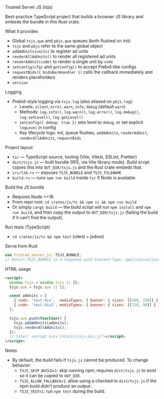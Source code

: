 Trusted Server JS (tsjs)

Best-practice TypeScript project that builds a browser JS library and embeds the bundle in this Rust crate.

What it provides

- Global `tsjs.que` and `pbjs.que` queues (both flushed on init)
- `tsjs` and `pbjs` refer to the same global object
- `addAdUnits(units)` to register ad units
- `renderAllAdUnits()` to render all registered ad units
- `renderAdUnit(code)` to render a single unit by `code`
- `setConfig(cfg)` and `getConfig()` to accept Prebid-like configs
- `requestBids({ bidsBackHandler })` calls the callback immediately and renders placeholders
- `version`

Logging

- Prebid-style logging via `tsjs.log` (also aliased on `pbjs.log`):
  - Levels: `silent`, `error`, `warn`, `info`, `debug` (default `warn`)
  - Methods: `log.info()`, `log.warn()`, `log.error()`, `log.debug()`, `log.setLevel()`, `log.getLevel()`
  - `setConfig({ debug: true })` sets level to `debug`, or set explicit `logLevel` in config
  - Key lifecycle logs: init, queue flushes, `addAdUnits`, `renderAdUnit`, `renderAllAdUnits`, `requestBids`

Project layout

- `ts/` — TypeScript source, tooling (Vite, Vitest, ESLint, Prettier)
- `dist/tsjs.js` — built bundle (IIFE, via Vite library mode). Build script copies this into `OUT_DIR/tsjs.js` and the Rust crate embeds that.
- `src/lib.rs` — exposes `TSJS_BUNDLE` and `TSJS_FILENAME`
- `build.rs` — runs `npm run build` inside `ts/` if Node is available

Build the JS bundle

- Requires Node >=18
- From repo root: `cd crates/js/ts && npm ci && npm run build`
- Or simply `cargo build` — the build script will run `npm install` and `npm run build`, and then copy the output to `OUT_DIR/tsjs.js` (failing the build if it can’t find the output).

Run tests (TypeScript)

- `cd crates/js/ts && npm test` (vitest + jsdom)

Serve from Rust

```rust
use trusted_server_js::TSJS_BUNDLE;
// Return TSJS_BUNDLE in a response with Content-Type: application/javascript
```

HTML usage

```html
<script>
  window.tsjs = window.tsjs || {};
  tsjs.que = tsjs.que || [];

  const adUnits = [
    { code: 'test-div',  mediaTypes: { banner: { sizes: [[300, 250]] } } },
    { code: 'test-div2', mediaTypes: { banner: { sizes: [[728, 90]] } } }
  ];

  tsjs.que.push(function() {
    tsjs.addAdUnits(adUnits);
    tsjs.renderAllAdUnits();
  });
  // later: <script src="/static/tsjs.min.js"></script>
</script>
```


Notes

- By default, the build fails if `tsjs.js` cannot be produced. To change behavior:
  - `TSJS_SKIP_BUILD=1`: skip running npm; requires `dist/tsjs.js` to exist so it can be copied to `OUT_DIR`.
  - `TSJS_ALLOW_FALLBACK=1`: allow using a checked‑in `dist/tsjs.js` if the npm build didn’t produce an output.
  - `TSJS_TEST=1`: run `npm test` during the build.
